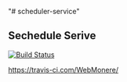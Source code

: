 "# scheduler-service" 
## Sechedule Serive
[![Build Status](https://travis-ci.com/WebMonere/dbservice-protected.svg?branch=master)](https://travis-ci.com/WebMonere/dbservice-protected)

https://travis-ci.com/WebMonere/
